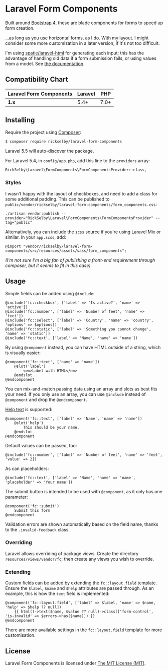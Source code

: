 Laravel Form Components
=======================

Built around [Bootstrap 4](https://getbootstrap.com/docs/4.0/), 
  these are blade components for forms to speed up form creation.

...as long as you use horizontal forms, as I do. With my layout.
  I might consider some more customization in a later version,
  if it's not too difficult.

I'm using [spatie/laravel-html](https://github.com/spatie/laravel-html)
  for generating each input; this has the advantage of handling old data
  if a form submission fails, or using values from a model. See 
  [the documentation](https://docs.spatie.be/laravel-html/v2/introduction).

## Compatibility Chart

| Laravel Form Components | Laravel | PHP  |
|-------------------------|---------|------|
| **1.x**                 | 5.4+    | 7.0+ |

## Installing

Require the project using [Composer](https://getcomposer.org):

```bash
$ composer require rickselby/laravel-form-components
```

Laravel 5.5 will auto-discover the package.

For Laravel 5.4, in `config/app.php`, add this line to the `providers` array:

    RickSelby\Laravel\FormComponents\FormComponentsProvider::class,
    
### Styles

I wasn't happy with the layout of checkboxes, and need to add a class for some additional padding. 
  This can be published to `public/vendor/rickselby/laravel-form-components/form_components.css`:

    ./artisan vendor:publish --provider="RickSelby\Laravel\FormComponents\FormComponentsProvider" --tag="public"
    
Alternatively, you can include the `scss` source if you're using Laravel Mix or similar. In your `app.scss`, add:

    @import "vendor/rickselby/laravel-form-components/src/resources/assets/sass/form_components";
    
_(I'm not sure I'm a big fan of publishing a front-end requirement through composer, but it seems to fit in this case)._

## Usage

Simple fields can be added using `@include`:

    @include('fc::checkbox', ['label' => 'Is active?', 'name' => 'active'])
    @include('fc::number', ['label' => 'Number of feet', 'name' => 'feet'])
    @include('fc::select', ['label' => 'Country', 'name' => 'country', 'options' => $options])
    @include('fc::static', ['label' => 'Something you cannot change', 'name' => 'static'])
    @include('fc::text', ['label' => 'Name', 'name' => 'name'])
    
By using `@component` instead, you can have HTML outside of a string, which is visually easier:

    @component('fc::text', ['name' => 'name'])
        @slot('label')
            <em>Label with HTML</em>
        @endslot
    @endcomponent
    
You can mix-and-match passing data using an array and slots as best fits your need.
  If you only use an array, you can use `@include` instead of `@component` and drop the `@endcomponent`.
    
[Help text](https://getbootstrap.com/docs/4.0/components/forms/#help-text)
  is supported:

    @component('fc::text', ['label' => 'Name', 'name' => 'name'])
        @slot('help')
            This should be your name.
        @endslot
    @endcomponent

Default values can be passed, too:

    @include('fc::number', ['label' => 'Number of feet', 'name' => 'feet', 'value' => 2])

As can placeholders:

    @include('fc::text', ['label' => 'Name', 'name' => 'name', 'placeholder' => 'Your name'])
    
The submit button is intended to be used with `@component`, as it only has one parameter:

    @component('fc::submit')
        Submit this form
    @endcomponent
    
Validation errors are shown automatically based on the field name, thanks to the `.invalid-feedback` class.

### Overriding

Laravel allows overriding of package views. Create the directory `resources/views/vendor/fc`; 
  then create any views you wish to override. 

### Extending

Custom fields can be added by extending the `fc::layout.field` template.
  Ensure the `$label`, `$name` and `$help` attributes are passed through.
  As an example, this is how the `text` field is implemented:

    @component('fc::layout.field', ['label' => $label, 'name' => $name, 'help' => $help ?? null])
        {{ html()->text($name, $value ?? null)->class(['form-control', 'is-invalid' => $errors->has($name)]) }}
    @endcomponent

There are more available settings in the `fc::layout.field` template for more customisation.

## License

Laravel Form Components is licensed under [The MIT License (MIT)](LICENSE).
